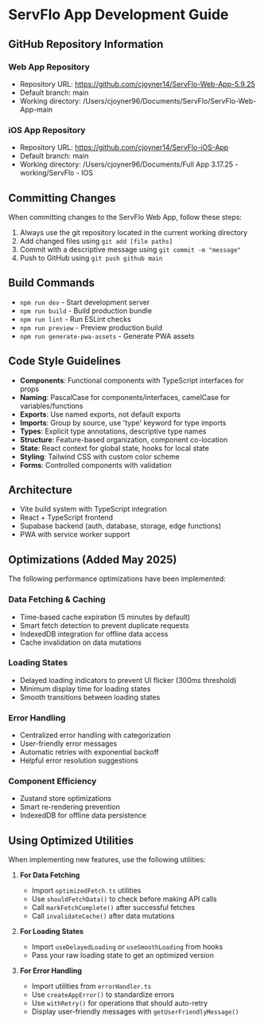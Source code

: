 # ServFlo App Development Guide

## GitHub Repository Information

### Web App Repository
- Repository URL: https://github.com/cjoyner14/ServFlo-Web-App-5.9.25
- Default branch: main
- Working directory: /Users/cjoyner96/Documents/ServFlo/ServFlo-Web-App-main

### iOS App Repository
- Repository URL: https://github.com/cjoyner14/ServFlo-iOS-App
- Default branch: main
- Working directory: /Users/cjoyner96/Documents/Full App 3.17.25 - working/ServFlo - IOS

## Committing Changes
When committing changes to the ServFlo Web App, follow these steps:
1. Always use the git repository located in the current working directory
2. Add changed files using `git add [file paths]`
3. Commit with a descriptive message using `git commit -m "message"`
4. Push to GitHub using `git push github main`

## Build Commands
- `npm run dev` - Start development server
- `npm run build` - Build production bundle
- `npm run lint` - Run ESLint checks
- `npm run preview` - Preview production build
- `npm run generate-pwa-assets` - Generate PWA assets

## Code Style Guidelines
- **Components**: Functional components with TypeScript interfaces for props
- **Naming**: PascalCase for components/interfaces, camelCase for variables/functions
- **Exports**: Use named exports, not default exports
- **Imports**: Group by source, use 'type' keyword for type imports
- **Types**: Explicit type annotations, descriptive type names
- **Structure**: Feature-based organization, component co-location
- **State**: React context for global state, hooks for local state
- **Styling**: Tailwind CSS with custom color scheme
- **Forms**: Controlled components with validation

## Architecture
- Vite build system with TypeScript integration
- React + TypeScript frontend
- Supabase backend (auth, database, storage, edge functions)
- PWA with service worker support

## Optimizations (Added May 2025)
The following performance optimizations have been implemented:

### Data Fetching & Caching
- Time-based cache expiration (5 minutes by default)
- Smart fetch detection to prevent duplicate requests 
- IndexedDB integration for offline data access
- Cache invalidation on data mutations

### Loading States
- Delayed loading indicators to prevent UI flicker (300ms threshold)
- Minimum display time for loading states
- Smooth transitions between loading states

### Error Handling
- Centralized error handling with categorization
- User-friendly error messages
- Automatic retries with exponential backoff
- Helpful error resolution suggestions

### Component Efficiency
- Zustand store optimizations
- Smart re-rendering prevention
- IndexedDB for offline data persistence

## Using Optimized Utilities
When implementing new features, use the following utilities:

1. **For Data Fetching**
   - Import `optimizedFetch.ts` utilities
   - Use `shouldFetchData()` to check before making API calls
   - Call `markFetchComplete()` after successful fetches
   - Call `invalidateCache()` after data mutations

2. **For Loading States**
   - Import `useDelayedLoading` or `useSmoothLoading` from hooks
   - Pass your raw loading state to get an optimized version

3. **For Error Handling**
   - Import utilities from `errorHandler.ts`
   - Use `createAppError()` to standardize errors
   - Use `withRetry()` for operations that should auto-retry
   - Display user-friendly messages with `getUserFriendlyMessage()`